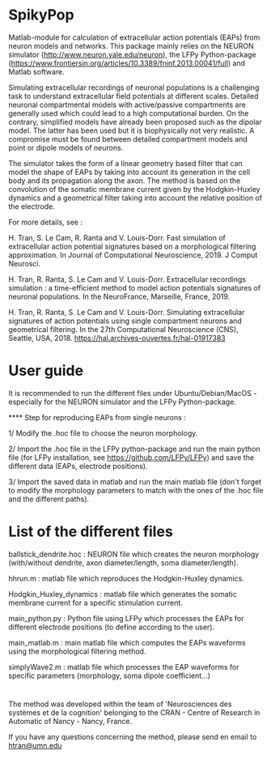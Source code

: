 # SpikyPop 
 Matlab-module for calculation of extracellular action potentials (EAPs) from neuron models and networks. This package mainly relies on the NEURON simulator (http://www.neuron.yale.edu/neuron), the LFPy Python-package (https://www.frontiersin.org/articles/10.3389/fninf.2013.00041/full) and Matlab software.
 
Simulating extracellular recordings of neuronal populations is a challenging task to understand extracellular field potentials at different scales. Detailed neuronal compartmental models with active/passive compartments are generally used which could lead to a high computational burden. On the contrary, simplified models have already been proposed such as the dipolar model. The latter has been used but it is biophysically not very realistic. A compromise must be found between detailed compartment models and point or dipole models of neurons.

 The simulator takes the form of a linear geometry based filter that can model the shape of EAPs by taking into account its generation in the cell body and its propagation along the axon. The method is based on the convolution of the somatic membrane current given by the Hodgkin-Huxley dynamics and a geometrical filter taking into account the relative position of the electrode. 
 
 
 For more details, see :
 
 H. Tran, S. Le Cam, R. Ranta and V. Louis-Dorr. Fast simulation of extracellular action potential signatures based on a morphological filtering approximation. In Journal of Computational Neuroscience, 2019. J Comput Neurosci.
 
 H. Tran, R. Ranta, S. Le Cam and V. Louis-Dorr. Extracellular recordings simulation : a time-efficient method to model action potentials signatures of neuronal populations. In the NeuroFrance, Marseille, France, 2019.
   
 H. Tran, R. Ranta, S. Le Cam and V. Louis-Dorr. Simulating extracellular signatures of action potentials using single compartment neurons and geometrical filtering. In the 27th Computational Neuroscience (CNS), Seattle, USA, 2018.
 https://hal.archives-ouvertes.fr/hal-01917383

# User guide 

It is recommended to run the different files under Ubuntu/Debian/MacOS - especially for the NEURON simulator and the LFPy Python-package.

**** Step for reproducing EAPs from single neurons :

1/ Modify the .hoc file to choose the neuron morphology.

2/ Import the .hoc file in the LFPy python-package and run the main python file (for LFPy installation, see https://github.com/LFPy/LFPy) and save the different data (EAPs, electrode positions).

3/ Import the saved data in matlab and run the main matlab file (don't forget to modify the morphology parameters to match with the ones of the .hoc file and the different paths).



# List of the different files 

ballstick_dendrite.hoc : NEURON file which creates the neuron morphology (with/without dendrite, axon diameter/length, soma diameter/length).

hhrun.m : matlab file which reproduces the Hodgkin-Huxley dynamics.

Hodgkin_Huxley_dynamics : matlab file which generates the somatic membrane current for a specific stimulation current. 

main_python.py : Python file using LFPy which processes the EAPs for different electrode positions (to define according to the user).

main_matlab.m : main matlab file which computes the EAPs waveforms using the morphological filtering method.

simplyWave2.m : matlab file which processes the EAP waveforms for specific parameters (morphology, soma dipole coefficient...)

#

The method was developed within the team of 'Neurosciences des systèmes et de la cognition' belonging to the CRAN - Centre of Research in Automatic of Nancy - Nancy, France.

If you have any questions concerning the method, please send en email to htran@umn.edu
